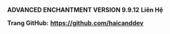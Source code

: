 **ADVANCED ENCHANTMENT VERSION 9.9.12**
__Liên Hệ__

**Trang GitHub:** __https://github.com/haicanddev__
